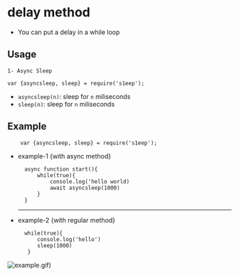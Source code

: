 # delay method
 * You can put a delay in a while loop
  

Usage
-----
    1- Async Sleep

    var {asyncsleep, sleep} = require('s1eep');

* `asyncsleep(n)`: sleep for `n` miliseconds
* `sleep(n)`: sleep for `n` miliseconds

Example
-----

        var {asyncsleep, sleep} = require('s1eep');

- example-1 {with async method}

        async function start(){
            while(true){
                console.log('hello world)
                await asyncsleep(1000)
            }
        }
    -----
- example-2 {with regular method}

        while(true){
            console.log('hello')
            sleep(1000)
         }

![example.gif](https://s10.gifyu.com/images/example07055818252cb5a9.gif))